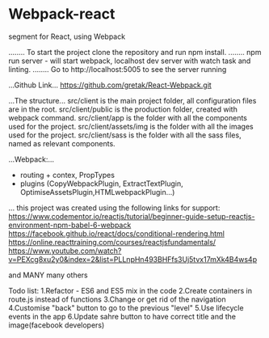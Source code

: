 # Webpack-react
segment for React, using Webpack

........
To start the project clone the repository and run npm install.
........
npm run server - will start webpack, localhost dev server with watch task and linting.
........
Go to http://localhost:5005 to see the server running

...Github Link...
https://github.com/gretak/React-Webpack.git

...The structure...
src/client is the main project folder, all configuration files are in the root. 
src/client/public is the production folder, created with webpack command.
src/client/app is the folder with all the components used for the project.
src/client/assets/img is the folder with all the images used for the project.
src/client/sass is the folder with all the sass files, named as relevant components.


...Webpack:...
 - routing + contex, PropTypes
 - plugins (CopyWebpackPlugin, ExtractTextPlugin, OptimiseAssetsPlugin,HTMLwebpackPlugin...)

...
this project was created using the following links for support:
https://www.codementor.io/reactjs/tutorial/beginner-guide-setup-reactjs-environment-npm-babel-6-webpack
https://facebook.github.io/react/docs/conditional-rendering.html
https://online.reacttraining.com/courses/reactjsfundamentals/
https://www.youtube.com/watch?v=PEXcg8xu2y0&index=2&list=PLLnpHn493BHFfs3Uj5tvx17mXk4B4ws4p

and MANY many others

Todo list:
1.Refactor - ES6 and ES5 mix in the code
2.Create containers in route.js instead of functions
3.Change or get rid of the navigation
4.Customise "back" button to go to the previous "level"
5.Use lifecycle events in the app
6.Update sahre button to have correct title and the image(facebook developers)



